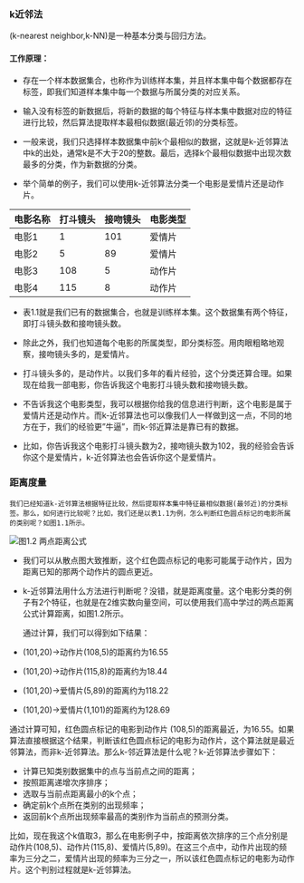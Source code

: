  ### k近邻法
 (k-nearest neighbor,k-NN)是一种基本分类与回归方法。
 
 #### 工作原理：
 - 存在一个样本数据集合，也称作为训练样本集，并且样本集中每个数据都存在标签，即我们知道样本集中每一个数据与所属分类的对应关系。
 
 - 输入没有标签的新数据后，将新的数据的每个特征与样本集中数据对应的特征进行比较，然后算法提取样本最相似数据(最近邻)的分类标签。
 
 - 一般来说，我们只选择样本数据集中前k个最相似的数据，这就是k-近邻算法中k的出处，通常k是不大于20的整数。最后，选择k个最相似数据中出现次数最多的分类，作为新数据的分类。

- 举个简单的例子，我们可以使用k-近邻算法分类一个电影是爱情片还是动作片。

| 电影名称 |	打斗镜头	| 接吻镜头 |	电影类型 |
| -----|------|-------|------------------|
|电影1|	1|	101|	爱情片|
|电影2|	5|	89|	爱情片|
|电影3|	108|	5|	动作片|
|电影4|	115|	8|	动作片|
 
 - 表1.1就是我们已有的数据集合，也就是训练样本集。这个数据集有两个特征，即打斗镜头数和接吻镜头数。
 
 - 除此之外，我们也知道每个电影的所属类型，即分类标签。用肉眼粗略地观察，接吻镜头多的，是爱情片。
 - 打斗镜头多的，是动作片。以我们多年的看片经验，这个分类还算合理。如果现在给我一部电影，你告诉我这个电影打斗镜头数和接吻镜头数。
 
 - 不告诉我这个电影类型，我可以根据你给我的信息进行判断，这个电影是属于爱情片还是动作片。而k-近邻算法也可以像我们人一样做到这一点，不同的地方在于，我们的经验更”牛逼”，而k-邻近算法是靠已有的数据。
 - 比如，你告诉我这个电影打斗镜头数为2，接吻镜头数为102，我的经验会告诉你这个是爱情片，k-近邻算法也会告诉你这个是爱情片。
 
### 距离度量
    我们已经知道k-近邻算法根据特征比较，然后提取样本集中特征最相似数据(最邻近)的分类标签。那么，如何进行比较呢？比如，我们还是以表1.1为例，怎么判断红色圆点标记的电影所属的类别呢？如图1.1所示。

![图1.2 两点距离公式](https://img-blog.csdn.net/20170715151027554?watermark/2/text/aHR0cDovL2Jsb2cuY3Nkbi5uZXQvYzQwNjQ5NTc2Mg==/font/5a6L5L2T/fontsize/400/fill/I0JBQkFCMA==/dissolve/70/gravity/SouthEast)
 
  - 我们可以从散点图大致推断，这个红色圆点标记的电影可能属于动作片，因为距离已知的那两个动作片的圆点更近。
  - k-近邻算法用什么方法进行判断呢？没错，就是距离度量。这个电影分类的例子有2个特征，也就是在2维实数向量空间，可以使用我们高中学过的两点距离公式计算距离，如图1.2所示。

 

    通过计算，我们可以得到如下结果：

- (101,20)->动作片(108,5)的距离约为16.55
- (101,20)->动作片(115,8)的距离约为18.44
- (101,20)->爱情片(5,89)的距离约为118.22
- (101,20)->爱情片(1,101)的距离约为128.69
    
通过计算可知，红色圆点标记的电影到动作片 (108,5)的距离最近，为16.55。如果算法直接根据这个结果，判断该红色圆点标记的电影为动作片，这个算法就是最近邻算法，而非k-近邻算法。那么k-邻近算法是什么呢？k-近邻算法步骤如下：

- 计算已知类别数据集中的点与当前点之间的距离；
- 按照距离递增次序排序；
- 选取与当前点距离最小的k个点；
- 确定前k个点所在类别的出现频率；
- 返回前k个点所出现频率最高的类别作为当前点的预测分类。
    
比如，现在我这个k值取3，那么在电影例子中，按距离依次排序的三个点分别是动作片(108,5)、动作片(115,8)、爱情片(5,89)。在这三个点中，动作片出现的频率为三分之二，爱情片出现的频率为三分之一，所以该红色圆点标记的电影为动作片。这个判别过程就是k-近邻算法。